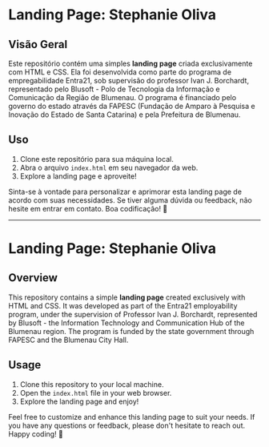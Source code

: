 # Landing Page: Stephanie Oliva

## Visão Geral

Este repositório contém uma simples **landing page** criada exclusivamente com HTML e CSS. Ela foi desenvolvida como parte do programa de empregabilidade Entra21, sob supervisão do professor Ivan J. Borchardt, representado pelo Blusoft - Polo de Tecnologia da Informação e Comunicação da Região de Blumenau. O programa é financiado pelo governo do estado através da FAPESC (Fundação de Amparo à Pesquisa e Inovação do Estado de Santa Catarina) e pela Prefeitura de Blumenau.

## Uso

1. Clone este repositório para sua máquina local.
2. Abra o arquivo `index.html` em seu navegador da web.
3. Explore a landing page e aproveite!

Sinta-se à vontade para personalizar e aprimorar esta landing page de acordo com suas necessidades. Se tiver alguma dúvida ou feedback, não hesite em entrar em contato. Boa codificação! 🚀

---

# Landing Page: Stephanie Oliva

## Overview

This repository contains a simple **landing page** created exclusively with HTML and CSS. It was developed as part of the Entra21 employability program, under the supervision of Professor Ivan J. Borchardt, represented by Blusoft - the Information Technology and Communication Hub of the Blumenau region. The program is funded by the state government through FAPESC and the Blumenau City Hall.

## Usage

1. Clone this repository to your local machine.
2. Open the `index.html` file in your web browser.
3. Explore the landing page and enjoy!

Feel free to customize and enhance this landing page to suit your needs. If you have any questions or feedback, please don't hesitate to reach out. Happy coding! 🚀
